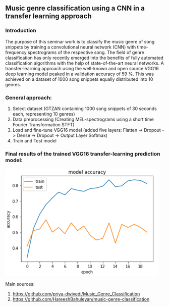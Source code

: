 ## Music genre classification using a CNN in a transfer learning approach

### Introduction
The purpose of this seminar work is to classify the music genre of song snippets by training a convolutional neural network (CNN) with time-frequency spectrograms of the respective song. The field of genre classification has only recently emerged into the benefits of fully automated classification algorithms with the help of state-of-the-art neural networks. A transfer-learning approach using the well-known and open source VGG16 deep learning model peaked in a validation accuracy of 59 %. This was achieved on a dataset of 1000 song snippets equally distributed into 10 genres. 

### General approach:
1. Select dataset (GTZAN containing 1000 song snippets of 30 seconds each, representing 10 genres)
2. Data preprocessing (Creating MEL-spectrograms using a short time Fourier Transformation STFT)
3. Load and fine-tune VGG16 model (added five layers: Flatten -> Dropout -> Dense -> Dropout -> Output Layer Softmax)
4. Train and Test model

### **Final results of the trained VGG16 transfer-learning prediction model:**

![](my_models/transfer_20epoch_59acc_final_acc.png)




Main sources:
1. https://github.com/priya-dwivedi/Music_Genre_Classification
2. https://github.com/HareeshBahuleyan/music-genre-classification
